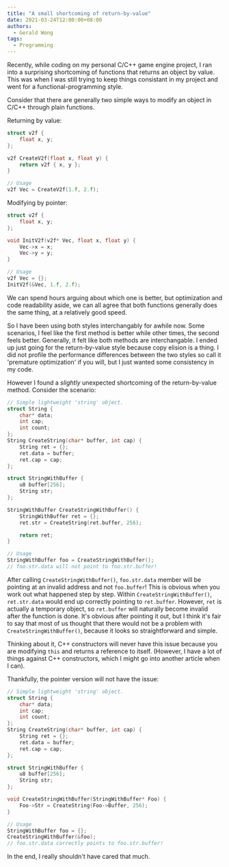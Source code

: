 ```yaml
---
title: "A small shortcoming of return-by-value"
date: 2021-03-24T12:00:00+08:00
authors:
  - Gerald Wong
tags:
  - Programming
---
```


Recently, while coding on my personal C/C++ game engine project, I ran into a surprising shortcoming of functions that returns an object by value. This was when I was still trying to keep things consistant in my project and went for a functional-programming style.

<!--more-->

Consider that there are generally two simple ways to modify an object in C/C++ through plain functions.

Returning by value:
```cpp
struct v2f {
    float x, y; 
};

v2f CreateV2f(float x, float y) {
    return v2f { x, y };
}

// Usage
v2f Vec = CreateV2f(1.f, 2.f);
```

Modifying by pointer:
```cpp
struct v2f {
    float x, y; 
};

void InitV2f(v2f* Vec, float x, float y) {
    Vec->x = x;
    Vec->y = y;
}

// Usage
v2f Vec = {};
InitV2f(&Vec, 1.f, 2.f);
```

We can spend hours arguing about which one is better, but optimization and code readability aside, we can all agree that both functions generally does the same thing, at a relatively good speed.

So I have been using both styles interchangably for awhile now. Some scenarios, I feel like the first method is better while other times, the second feels better. Generally, it felt like both methods are interchangable. I ended up just going for the return-by-value style because copy elision is a thing. I did not profile the performance differences between the two styles so call it 'premature optimization' if you will, but I just wanted some consistency in my code. 

However I found a _slightly_ unexpected shortcoming of the return-by-value method. Consider the scenario:

```cpp
// Simple lightweight 'string' object.
struct String {
    char* data;
    int cap;
    int count;
};
String CreateString(char* buffer, int cap) {
    String ret = {};
    ret.data = buffer;
    ret.cap = cap;
};

struct StringWithBuffer {
    u8 buffer[256];
    String str; 
};

StringWithBuffer CreateStringWithBuffer() {
    StringWithBuffer ret = {};
    ret.str = CreateString(ret.buffer, 256);

    return ret; 
}

// Usage
StringWithBuffer foo = CreateStringWithBuffer();
// foo.str.data will not point to foo.str.buffer!
```

After calling `CreateStringWithBuffer()`, `foo.str.data` member will be pointing at an invalid address and not `foo.buffer`! This is obvious when you work out what happened step by step. Within `CreateStringWithBuffer()`, `ret.str.data` would end up correctly pointing to `ret.buffer`. However, `ret` is actually a temporary object, so `ret.buffer` will naturally become invalid after the function is done. It's obvious after pointing it out, but I think it's fair to say that most of us thought that there would not be a problem with `CreateStringWithBuffer()`, because it looks so straightforward and simple. 

Thinking about it, C++ constructors will never have this issue because you are modifying `this` and returns a reference to itself. (However, I have a lot of things against C++ constructors, which I might go into another article when I can).   

Thankfully, the pointer version will not have the issue:

```cpp
// Simple lightweight 'string' object.
struct String {
    char* data;
    int cap;
    int count;
};
String CreateString(char* buffer, int cap) {
    String ret = {};
    ret.data = buffer;
    ret.cap = cap;
};

struct StringWithBuffer {
    u8 buffer[256];
    String str; 
};

void CreateStringWithBuffer(StringWithBuffer* Foo) {
    Foo->Str = CreateString(Foo->Buffer, 256);
}

// Usage
StringWithBuffer foo = {};
CreateStringWithBuffer(&foo);
// foo.str.data correctly points to foo.str.buffer!
```

In the end, I really shouldn't have cared that much. 